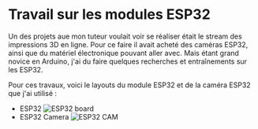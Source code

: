 # Travail sur les modules ESP32

Un des projets aue mon tuteur voulait voir se réaliser était le stream des impressions 3D en ligne.
Pour ce faire il avait acheté des caméras ESP32, ainsi que du matériel électronique pouvant aller
avec. Mais étant grand novice en Arduino, j'ai du faire quelques recherches et entraînements sur les
ESP32. 

Pour ces travaux, voici le layouts du module ESP32 et de la caméra ESP32 que j'ai utilisé : 
* ESP32
    <img
        src="https://www.etechnophiles.com/wp-content/uploads/2021/03/esp32-Board-with-30-pins-Pinout.png?ezimgfmt=ng:webp/ngcb40"
        alt="ESP32 board"
    />
* ESP32 Camera
    <img
        src="https://i0.wp.com/randomnerdtutorials.com/wp-content/uploads/2020/03/ESP32-CAM-pinout-new.png?quality=100&strip=all&ssl=1"
        alt="ESP32 CAM"
    />
